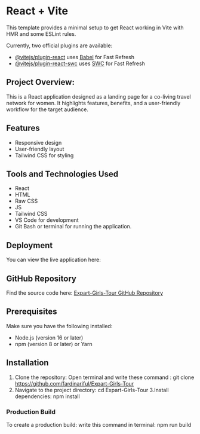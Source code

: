 # React + Vite

This template provides a minimal setup to get React working in Vite with HMR and some ESLint rules.

Currently, two official plugins are available:

- [@vitejs/plugin-react](https://github.com/vitejs/vite-plugin-react/blob/main/packages/plugin-react/README.md) uses [Babel](https://babeljs.io/) for Fast Refresh
- [@vitejs/plugin-react-swc](https://github.com/vitejs/vite-plugin-react-swc) uses [SWC](https://swc.rs/) for Fast Refresh




## Project Overview:
This is a React application designed as a landing page for a co-living travel network for women. It highlights features, benefits, and a user-friendly workflow for the target audience.
## Features
- Responsive design
- User-friendly layout
- Tailwind CSS for styling
## Tools and Technologies Used
- React
- HTML
- Raw CSS
- JS
- Tailwind CSS
- VS Code for development
- Git Bash or terminal for running the application.

## Deployment
You can view the live application here: 
## GitHub Repository
Find the source code here: [Expart-Girls-Tour GitHub Repository](https://github.com/fardinariful/Expart-Girls-Tour)

## Prerequisites
Make sure you have the following installed:
- Node.js (version 16 or later)
- npm (version 8 or later) or Yarn

## Installation
1. Clone the repository:
Open terminal and write these command : git clone https://github.com/fardinariful/Expart-Girls-Tour
2. Navigate to the project directory:
cd Expart-Girls-Tour
3.Install dependencies:
npm install
### Production Build
To create a production build:
write this command in terminal: npm run build
